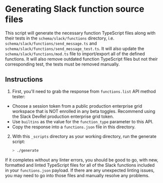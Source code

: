 # Generating Slack function source files

This script will generate the necessary function TypeScript files along with
their tests in the `schema/slack/functions` directory, i.e.
`schema/slack/functions/send_message.ts` and
`schema/slack/functions/send_message_test.ts`. It will also update the
`schema/slack/functions/mod.ts` file to import/export all of the defined
functions. It will also remove outdated function TypeScript files but not their
corresponding test, the tests must be removed manually.

## Instructions

1. First, you'll need to grab the response from `functions.list` API method
   tester:

- Choose a session token from a public production enterprise grid workspace that
  is NOT enrolled in any beta toggles. Recommend using the Slack DevRel
  production enterprise grid token.
- Use `builtins` as the value for the `function_type` parameter to this API.
- Copy the response into a `functions.json` file in this directory.

2. With this `_scripts` directory as your working directory, run the generate
   script:

   ```sh
   > ./generate
   ```

If it completes without any linter errors, you should be good to go, with new,
formatted and linted TypeScript files for all of the Slack functions included in
your `functions.json` payload. If there are any unexpected linting issues, you
may need to go into those files and manually resolve any problems.
